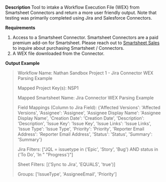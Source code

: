 **Description**
Tool to intake a Workflow Execution File (WEX) from Smartsheet Connectors and return a more user friendly output. Note that testing was primarily completed using Jira and Salesforce Connectors. 

**Requirements**
1. Access to a Smartsheet Connector. Smartsheet Connectors are a paid premium add-on for Smartsheet. Please reach out to [Smartsheet Sales](https://www.smartsheet.com/contact/sales) to inquire about purchasing Smartsheet / Connectors.
2. A WEX file downloaded from the Connector.

**Output Example**

>Workflow Name: 
>Nathan Sandbox Project 1 - Jira Connector WEX Parsing Example
>
>Mapped Project Key(s): 
>NSP1
>
>Mapped Smartsheet Name: 
Jira Connector WEX Parsing Example
>
>Field Mappings (Column to Jira Field): 
>{'Affected Versions': 'Affected Versions',
 >'Assignee': 'Assignee',
 >'Assignee Display Name': 'Assignee Display Name',
 >'Creation Date': 'Creation Date',
 >'Description': 'Description',
 >'Issue Key': 'Issue Key',
 >'Issue Links': 'Issue Links',
 >'Issue Type': 'Issue Type',
 >'Priority': 'Priority',
 >'Reporter Email Address': 'Reporter Email Address',
 >'Status': 'Status',
 >'Summary': 'Summary'}
>
>Jira Filters: 
>["JQL = issuetype in ('Epic', 'Story', 'Bug') AND status in ('To Do', 'In "
 >"Progress')"]
>
>Sheet Filters: 
>[('Sync to Jira', 'EQUALS', 'true')]
>
>Groups: 
>['IssueType', 'AssigneeEmail', 'Priority']


